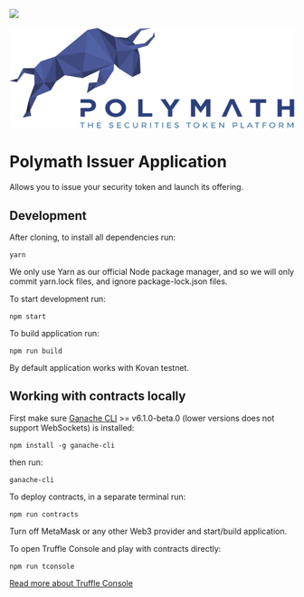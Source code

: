 <a href="https://t.me/polymathnetwork"><img src="https://img.shields.io/badge/50k+-telegram-blue.svg" target="_blank"></a>

![Polymath](Polymath.png)

# Polymath Issuer Application

Allows you to issue your security token and launch its offering.


## Development
After cloning, to install all dependencies run:
```
yarn
```
We only use Yarn as our official Node package manager, and so we will only commit yarn.lock files, and ignore package-lock.json files.

To start development run:
```
npm start
```

To build application run:
```
npm run build
```

By default application works with Kovan testnet.

## Working with contracts locally

First make sure [Ganache CLI](https://github.com/trufflesuite/ganache-cli) >= v6.1.0-beta.0 (lower versions does not support WebSockets) is installed:
```
npm install -g ganache-cli
```

then run:
```
ganache-cli
```

To deploy contracts, in a separate terminal run:
```
npm run contracts
```

Turn off MetaMask or any other Web3 provider and start/build application.

To open Truffle Console and play with contracts directly:
```
npm run tconsole
```

[Read more about Truffle Console](http://truffleframework.com/docs/getting_started/console)
